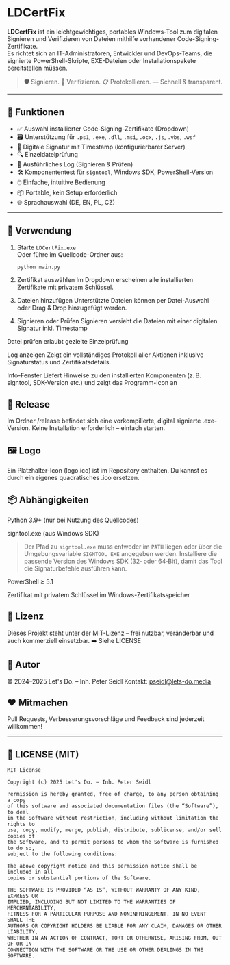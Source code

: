 # LDCertFix

**LDCertFix** ist ein leichtgewichtiges, portables Windows-Tool zum digitalen Signieren und Verifizieren von Dateien mithilfe vorhandener Code-Signing-Zertifikate.  
Es richtet sich an IT-Administratoren, Entwickler und DevOps-Teams, die signierte PowerShell-Skripte, EXE-Dateien oder Installationspakete bereitstellen müssen.

> 🛡️ Signieren. 🔎 Verifizieren. 📋 Protokollieren. — Schnell & transparent.

---

## 🔧 Funktionen

- ✅ Auswahl installierter Code-Signing-Zertifikate (Dropdown)
- 🗃️ Unterstützung für `.ps1`, `.exe`, `.dll`, `.msi`, `.ocx`, `.js`, `.vbs`, `.wsf`
- 🔏 Digitale Signatur mit Timestamp (konfigurierbarer Server)
- 🔍 Einzeldateiprüfung
- 📜 Ausführliches Log (Signieren & Prüfen)
- 🛠️ Komponententest für `signtool`, Windows SDK, PowerShell-Version
- 🖱️ Einfache, intuitive Bedienung
- 📦 Portable, kein Setup erforderlich
- 🌐 Sprachauswahl (DE, EN, PL, CZ)

---

## 🚀 Verwendung

1. Starte `LDCertFix.exe`  
   Oder führe im Quellcode-Ordner aus:
   ```bash
   python main.py
2. Zertifikat auswählen
Im Dropdown erscheinen alle installierten Zertifikate mit privatem Schlüssel.

3. Dateien hinzufügen
Unterstützte Dateien können per Datei-Auswahl oder Drag & Drop hinzugefügt werden.

4. Signieren oder Prüfen
Signieren versieht die Dateien mit einer digitalen Signatur inkl. Timestamp

Datei prüfen erlaubt gezielte Einzelprüfung

Log anzeigen
Zeigt ein vollständiges Protokoll aller Aktionen inklusive Signaturstatus und Zertifikatsdetails.

Info-Fenster
Liefert Hinweise zu den installierten Komponenten (z. B. signtool, SDK-Version etc.) und zeigt das Programm-Icon an

## 📁 Release
Im Ordner /release befindet sich eine vorkompilierte, digital signierte .exe-Version.
Keine Installation erforderlich – einfach starten.

## 🖼️ Logo
Ein Platzhalter-Icon (logo.ico) ist im Repository enthalten.
Du kannst es durch ein eigenes quadratisches .ico ersetzen.

## 📦 Abhängigkeiten
Python 3.9+ (nur bei Nutzung des Quellcodes)

signtool.exe (aus Windows SDK)

> Der Pfad zu ``signtool.exe`` muss entweder im ``PATH`` liegen oder 
> über die Umgebungsvariable ``SIGNTOOL_EXE`` angegeben werden.
> Installiere die passende Version des Windows SDK (32‑ oder 64‑Bit), 
> damit das Tool die Signaturbefehle ausführen kann.

PowerShell ≥ 5.1

Zertifikat mit privatem Schlüssel im Windows-Zertifikatsspeicher

## 📜 Lizenz
Dieses Projekt steht unter der MIT-Lizenz – frei nutzbar, veränderbar und auch kommerziell einsetzbar.
➡️ Siehe LICENSE

## 👤 Autor
© 2024–2025 Let's Do. – Inh. Peter Seidl
Kontakt: pseidl@lets-do.media

## ❤️ Mitmachen
Pull Requests, Verbesserungsvorschläge und Feedback sind jederzeit willkommen!


---

## 📄 LICENSE (MIT)

```plaintext
MIT License

Copyright (c) 2025 Let's Do. – Inh. Peter Seidl

Permission is hereby granted, free of charge, to any person obtaining a copy
of this software and associated documentation files (the “Software”), to deal
in the Software without restriction, including without limitation the rights to
use, copy, modify, merge, publish, distribute, sublicense, and/or sell copies of
the Software, and to permit persons to whom the Software is furnished to do so,
subject to the following conditions:

The above copyright notice and this permission notice shall be included in all
copies or substantial portions of the Software.

THE SOFTWARE IS PROVIDED “AS IS”, WITHOUT WARRANTY OF ANY KIND, EXPRESS OR
IMPLIED, INCLUDING BUT NOT LIMITED TO THE WARRANTIES OF MERCHANTABILITY,
FITNESS FOR A PARTICULAR PURPOSE AND NONINFRINGEMENT. IN NO EVENT SHALL THE
AUTHORS OR COPYRIGHT HOLDERS BE LIABLE FOR ANY CLAIM, DAMAGES OR OTHER LIABILITY,
WHETHER IN AN ACTION OF CONTRACT, TORT OR OTHERWISE, ARISING FROM, OUT OF OR IN
CONNECTION WITH THE SOFTWARE OR THE USE OR OTHER DEALINGS IN THE SOFTWARE.
